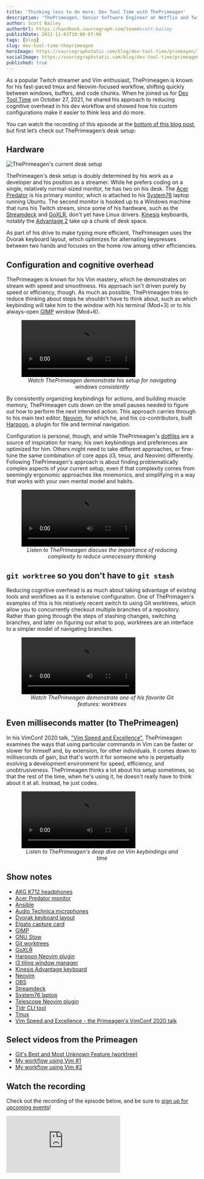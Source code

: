 ```yaml
---
title: 'Thinking less to do more: Dev Tool Time with ThePrimeagen'
description: 'ThePrimeagen, Senior Software Engineer at Netflix and Twitch Partner tech streamer, shares how he reduces cognitive overhead with tmux, i3, and Neovim to write code more effectively.'
author: Scott Bailey
authorUrl: https://handbook.sourcegraph.com/team#scott-bailey
publishDate: 2021-11-03T10:00-07:00
tags: [blog]
slug: dev-tool-time-theprimeagen
heroImage: https://sourcegraphstatic.com/blog/dev-tool-time/primeagen/linkedin.jpg
socialImage: https://sourcegraphstatic.com/blog/dev-tool-time/primeagen/linkedin.jpg
published: true
---
```


As a popular Twitch streamer and Vim enthusiast, ThePrimeagen is known for his fast-paced tmux and Neovim-focused workflow, shifting quickly between windows, buffers, and code chunks. When he joined us for [Dev Tool Time](https://info.sourcegraph.com/dev-tool-time) on October 27, 2021, he shared his approach to reducing cognitive overhead in his dev workflow and showed how his custom configurations make it easier to think less and do more.

You can watch the recording of this episode at the [bottom of this blog post](#Watch-the-recording), but first let’s check out ThePrimeagen’s desk setup:

## Hardware

![ThePrimeagen's current desk setup](https://sourcegraphstatic.com/blog/dev-tool-time/primeagen/hardware.jpg)

ThePrimeagen's desk setup is doubly determined by his work as a developer and his position as a streamer. While he prefers coding on a single, relatively normal-sized monitor, he has two on his desk. The [Acer Predator](https://www.acer.com/ac/en/US/content/predator-models/monitors) is his primary monitor, which is attached to his [System76](https://system76.com/) laptop running Ubuntu. The second monitor is hooked up to a Windows machine that runs his Twitch stream, since some of his hardware, such as the [Streamdeck](https://www.elgato.com/en/stream-deck) and [GoXLR](https://www.tc-helicon.com/product.html?modelCode=P0CQK), don't yet have Linux drivers. [Kinesis](https://kinesis-ergo.com/) keyboards, notably the [Advantage 2](https://kinesis-ergo.com/shop/advantage2/) take up a chunk of desk space.

As part of his drive to make typing more efficient, ThePrimeagen uses the Dvorak keyboard layout, which optimizes for alternating keypresses between two hands and focuses on the home row among other efficiencies.

## Configuration and cognitive overhead

ThePrimeagen is known for his Vim mastery, which he demonstrates on stream with speed and smoothness. His approach isn't driven purely by speed or efficiency, though. As much as possible, ThePrimeagen tries to reduce thinking about steps he shouldn't have to think about, such as which keybinding will take him to the window with his terminal (Mod+3) or to his always-open [GIMP](https://www.gimp.org/) window (Mod+6).

<figure>
    <div class="container my-4 video-embed embed-responsive embed-responsive-16by9">
        <video controls src="https://sourcegraphstatic.com/blog/dev-tool-time/primeagen/navigating.mp4" data-cookieconsent="ignore"></video>
    </div>
    <figcaption style="text-align: center; font-style: italic;">Watch ThePrimeagen demonstrate his setup for navigating windows consistently</figcaption>
</figure>

By consistently organizing keybindings for actions, and building muscle memory, ThePrimeagen cuts down on the small pauses needed to figure out how to perform the next intended action. This approach carries through to his main text editor, [Neovim](https://neovim.io/), for which he, and his co-contributors, built [Harpoon](https://github.com/ThePrimeagen/harpoon), a plugin for file and terminal navigation.

Configuration is personal, though, and while ThePrimeagen's [dotfiles](https://github.com/ThePrimeagen/.dotfiles) are a source of inspiration for many, his own keybindings and preferences are optimized for him. Others might need to take different approaches, or fine-tune the same combination of core apps (i3, tmux, and Neovim) differently. Following ThePrimeagen's approach is about finding problematically complex aspects of your current setup, even if that complexity comes from seemingly ergonomic approaches like mnemonics, and simplifying in a way that works with your own mental model and habits.

<figure>
    <div class="container my-4 video-embed embed-responsive embed-responsive-16by9">
        <video controls src="https://sourcegraphstatic.com/blog/dev-tool-time/primeagen/thinking.mp4" data-cookieconsent="ignore"></video>
    </div>
    <figcaption style="text-align: center; font-style: italic;">Listen to ThePrimeagen discuss the importance of reducing complexity to reduce unnecessary thinking</figcaption>
</figure>

## `git worktree` so you don't have to `git stash`

Reducing cognitive overhead is as much about taking advantage of existing tools and workflows as it is extensive configuration. One of ThePrimagen's examples of this is his relatively recent switch to using Git worktrees, which allow you to concurrently checkout multiple branches of a repository. Rather than going through the steps of stashing changes, switching branches, and later on figuring out what to pop, worktrees are an interface to a simpler model of navigating branches.

<figure>
    <div class="container my-4 video-embed embed-responsive embed-responsive-16by9">
        <video controls src="https://sourcegraphstatic.com/blog/dev-tool-time/primeagen/worktree.mp4" data-cookieconsent="ignore"></video>
    </div>
    <figcaption style="text-align: center; font-style: italic;">Watch ThePrimeagen demonstrate one of his favorite Git features: worktrees</figcaption>
</figure>

## Even milliseconds matter (to ThePrimeagen)

In his VimConf 2020 talk, ["Vim Speed and Excellence"](https://www.youtube.com/watch?v=tCktGgPQ3D0&list=PLcTu2VkAIIWzD2kicFNHN2c35XQCeZdsv), ThePrimeagen examines the ways that using particular commands in Vim can be faster or slower for himself and, by extension, for other individuals. It comes down to milliseconds of gain, but that's worth it for someone who is perpetually evolving a development environment for speed, efficiency, and unobtrusiveness. ThePrimeagen thinks a lot about his setup sometimes, so that the rest of the time, when he's using it, he doesn't really have to think about it at all. Instead, he just codes.

<figure>
    <div class="container my-4 video-embed embed-responsive embed-responsive-16by9">
        <video controls src="https://sourcegraphstatic.com/blog/dev-tool-time/primeagen/milliseconds.mp4" data-cookieconsent="ignore"></video>
    </div>
    <figcaption style="text-align: center; font-style: italic;">Listen to ThePrimeagen's deep dive on Vim keybindings and time</figcaption>
</figure>

## Show notes

- [AKG K712 headphones](https://www.akg.com/Headphones/Professional%20Headphones/K712PRO.html?dwvar_K712PRO_color=Black-GLOBAL-Current&cgid=Professional%20Headphones)
- [Acer Predator monitor](https://www.acer.com/ac/en/US/content/predator-models/monitors)
- [Ansible](https://www.ansible.com/)
- [Audio Technica microphones](https://www.audio-technica.com/en-us/microphones/wired)
- [Dvorak keyboard layout](https://en.wikipedia.org/wiki/Dvorak_keyboard_layout)
- [Elgato capture card](https://www.elgato.com/en/game-capture-4k60-s-plus)
- [GIMP](https://www.gimp.org/)
- [GNU Stow](https://www.gnu.org/software/stow/)
- [Git worktrees](https://git-scm.com/docs/git-worktree)
- [GoXLR](https://www.tc-helicon.com/product.html?modelCode=P0CQK)
- [Harpoon Neovim plugin](https://github.com/ThePrimeagen/harpoon)
- [I3 tiling window manager](https://i3wm.org/)
- [Kinesis Advantage keyboard](https://kinesis-ergo.com/shop/advantage2/)
- [Neovim](https://neovim.io/)
- [OBS](https://obsproject.com/)
- [Streamdeck](https://www.elgato.com/en/stream-deck)
- [System76 laptop](https://system76.com/)
- [Telescope Neovim plugin](https://github.com/nvim-telescope/telescope.nvim)
- [Tldr CLI tool](https://tldr.sh/)
- [Tmux](https://github.com/tmux/tmux)
- [Vim Speed and Excellence - the Primeagen's VimConf 2020 talk](https://www.youtube.com/watch?v=tCktGgPQ3D0&list=PLcTu2VkAIIWzD2kicFNHN2c35XQCeZdsv)

## Select videos from the Primeagen

- [Git's Best and Most Unknown Feature (worktree)](https://www.youtube.com/watch?v=2uEqYw-N8uE)
- [My workflow using Vim #1](https://www.youtube.com/watch?v=2WPC8rZQvQU)
- [My workflow using Vim #2](https://www.youtube.com/watch?v=0fOIp5PH648)

## Watch the recording

Check out the recording of the episode below, and be sure to [sign up for upcoming events](https://info.sourcegraph.com/dev-tool-time)!

<div class="container my-4 video-embed embed-responsive embed-responsive-16by9">
    <iframe class="embed-responsive-item" data-cookieconsent="ignore" src="https://www.youtube-nocookie.com/embed/GXxvxSlzJdI?autoplay=0&amp;cc_load_policy=0&amp;start=93&amp;end=0&amp;loop=0&amp;controls=1&amp;modestbranding=0&amp;rel=0" allowfullscreen="" allow="accelerometer; autoplay; encrypted-media; gyroscope; picture-in-picture" frameborder="0"></iframe>
</div>
